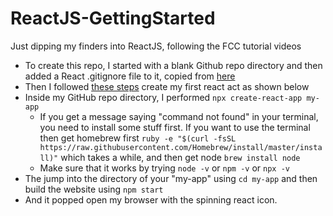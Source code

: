 # ReactJS-GettingStarted
 Just dipping my finders into ReactJS, following the FCC tutorial videos

* To create this repo, I started with a blank Github repo directory and then added a React .gitignore file to it, copied from [here](https://github.com/facebook/react/blob/master/.gitignore)
* Then I followed [these steps](https://reactjs.org/docs/create-a-new-react-app.html#create-react-app) create my first react act as shown below
* Inside my GitHub repo directory, I performed `npx create-react-app my-app`
  * If you get a message saying "command not found" in your terminal, you need to install some stuff first. If you want to use the terminal then get homebrew first `ruby -e "$(curl -fsSL https://raw.githubusercontent.com/Homebrew/install/master/install)"` which takes a while, and then get node `brew install node`
  * Make sure that it works by trying `node -v` or `npm -v` or `npx -v`
* The jump into the directory of your "my-app" using `cd my-app` and then build the website using `npm start`
* And it popped open my browser with the spinning react icon.